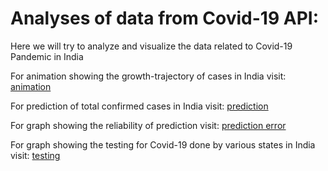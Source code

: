 # Analyses of data from Covid-19 API:
Here we will try to analyze and visualize the data related to Covid-19 Pandemic in India

For animation showing the growth-trajectory of cases in India visit: 
[animation](https://snande.github.io/Covid-19-in-India/animation_Satish.html)

For prediction of total confirmed cases in India visit: 
[prediction](https://snande.github.io/Covid-19-in-India/prediction_Satish.html)

For graph showing the reliability of prediction visit:
[prediction error](https://snande.github.io/Covid-19-in-India/prediction_error_Satish.webp)

For graph showing the testing for Covid-19 done by various states in India visit:
[testing](https://snande.github.io/Covid-19-in-India/tests_Satish.html)


